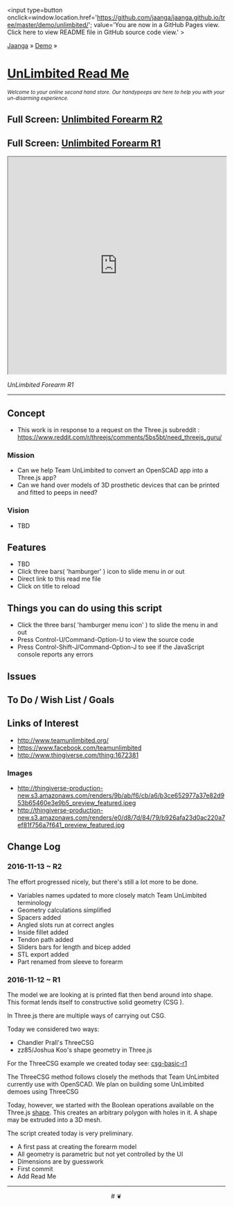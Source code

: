 <span style=display:none; >[You are now in GitHub source code view. Click here to view README file in GitHub Pages view]
( https://jaanga.github.io/demo/unlimbited/#README.md "View file as a web page." ) </span>
<input type=button onclick=window.location.href='https://github.com/jaanga/jaanga.github.io/tree/master/demo/unlimbited/';
value='You are now in a GitHub Pages view. Click here to view README file in GitHub source code view.' >

[Jaanga]( https://jaanga.github.io ) &raquo; [Demo]( https://jaanga.github.io/demo ) &raquo;

[UnLimbited Read Me]( index.html#README.md )
================================================================================

_<small>
Welcome to your online second hand store. Our handypeeps are here to help you with your un-disarming experience.
</small>_


## Full Screen: [ Unlimbited Forearm R2]( https://jaanga.github.io/demo/unlimbited/unlimbited-forearm-r2.html )

## Full Screen: [ Unlimbited Forearm R1]( https://jaanga.github.io/demo/unlimbited/unlimbited-forearm-r1.html )


<img src="https://cloud.githubusercontent.com/assets/547626/20243288/7f72ac92-a906-11e6-8d35-bc862072c982.png" style=display:none; width=800 >


<iframe src=https://jaanga.github.io/demo/unlimbited/unlimbited-forearm-r2.html width=100% height=500px ></iframe>

_UnLimbited Forearm R1_

***


## Concept

* This work is in response to a request on the Three.js subreddit : https://www.reddit.com/r/threejs/comments/5bs5bt/need_threejs_guru/


### Mission

* Can we help Team UnLimbited to convert an OpenSCAD app into a Three.js app?
* Can we hand over models of 3D prosthetic devices that can be printed and fitted to peeps in need?


### Vision

* TBD

## Features

* TBD
* Click three bars( 'hamburger' ) icon to slide menu in or out
* Direct link to this read me file
* Click on title to reload


## Things you can do using this script

* Click the three bars( 'hamburger menu icon' ) to slide the menu in and out
* Press Control-U/Command-Option-U to view the source code
* Press Control-Shift-J/Command-Option-J to see if the JavaScript console reports any errors


<!--
## Things you can do by editing the code

<iframe src='https://jaanga.github.io/cookbook-html/examples/libraries/ace-editor/ace-view-r1.html#
	http://jaanga.github.io/demo/unlimbited/index.html' width=100% height=600 ></iframe>

<input type=button onclick=window.location.href='https://github.com/jaanga/jaanga.github.io/tree/master/demo/index.html';
value='Source code listing' >


* Open this file: https://github.com/jaanga/jaanga.github.io/tree/master/cookbook-html/demo/unlimbited/index.html
* Click the 'Raw' icon and save the raw file to your computer
* Once you've downloaded the file, you can click it to run it.
* Open the file with a text editor
-->

## Issues



## To Do / Wish List / Goals



## Links of Interest

* http://www.teamunlimbited.org/
* https://www.facebook.com/teamunlimbited
* http://www.thingiverse.com/thing:1672381

### Images
* http://thingiverse-production-new.s3.amazonaws.com/renders/9b/ab/f6/cb/a6/b3ce652977a37e82d953b65460e3e9b5_preview_featured.jpeg
* http://thingiverse-production-new.s3.amazonaws.com/renders/e0/d8/7d/84/79/b926afa23d0ac220a7ef81f756a7f641_preview_featured.jpg

## Change Log

### 2016-11-13 ~ R2

The effort progressed nicely, but there's still a lot more to be done.

* Variables names updated to more closely match Team UnLimbited terminology
* Geometry calculations simplified
* Spacers added
* Angled slots run at correct angles
* Inside fillet added
* Tendon path added
* Sliders bars for length and bicep added
* STL export added
* Part renamed from sleeve to forearm

### 2016-11-12 ~ R1

The model we are looking at is printed flat then bend around into shape. This format lends itself to constructive solid geometry (CSG ).

In Three.js there are multiple ways of carrying out CSG.

Today we considered two ways:

* Chandler Prall's ThreeCSG
* zz85/Joshua Koo's shape geometry in Three.js

For the ThreeCSG example we created today see: [csg-basic-r1]( http://jaanga.github.io/cookbook-threejs/examples/geometry/constructive-solid-geometry/csg-basic-r1.html )

The ThreeCSG method follows closely the methods that Team UnLimbited currently use with OpenSCAD. We plan on building some UnLimbited demoes using ThreeCSG

Today, however, we started with the Boolean operations available on the Three.js [shape]( https://threejs.org/docs/#Reference/Extras.Core/Shape ).
 This creates an arbitrary polygon with holes in it. A shape may be extruded into a 3D mesh.

The script created today is very preliminary.

* A first pass at creating the forearm model
* All geometry is parametric but not yet controlled by the UI
* Dimensions are by guesswork
* First commit
* Add Read Me


***

<center title='Jaanga ~ your 3D happy place' >
# <a href=javascript:window.scrollTo(0,0); style=text-decoration:none; > ❦ </a>
</center>
